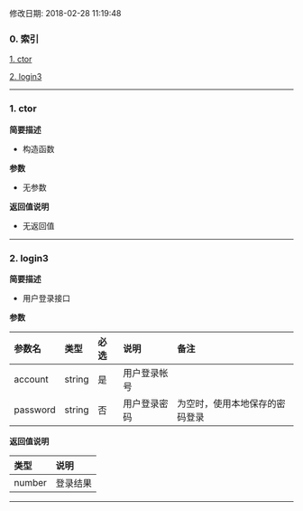 修改日期: 2018-02-28 11:19:48
### 0. 索引
[1. ctor](#1)

[2. login3](#2)


---
<h3><span id =1>1. ctor</span></h3>
__简要描述__
- 构造函数
__参数__
- 无参数

__返回值说明__
- 无返回值
---
<h3><span id =2>2. login3</span></h3>
__简要描述__
- 用户登录接口
__参数__
|参数名|类型|必选|说明|备注|
|:--|:--|:--|:--|:--|
|account|string|是|用户登录帐号||
|password|string|否|用户登录密码|为空时，使用本地保存的密码登录|

__返回值说明__
|类型|说明|
|:--|:--|
|number|登录结果|
---
